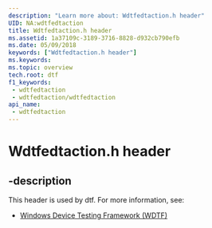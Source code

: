 ```yaml
---
description: "Learn more about: Wdtfedtaction.h header"
UID: NA:wdtfedtaction
title: Wdtfedtaction.h header
ms.assetid: 1a37109c-3189-3716-8828-d932cb790efb
ms.date: 05/09/2018
keywords: ["Wdtfedtaction.h header"]
ms.keywords: 
ms.topic: overview
tech.root: dtf
f1_keywords:
 - wdtfedtaction
 - wdtfedtaction/wdtfedtaction
api_name:
 - wdtfedtaction
---
```


# Wdtfedtaction.h header


## -description

This header is used by dtf. For more information, see:

- [Windows Device Testing Framework (WDTF)](../_dtf/index.md)


